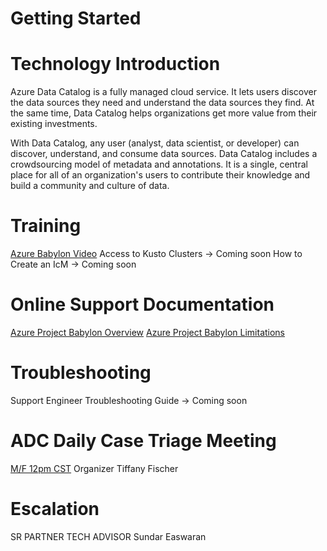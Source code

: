 # Getting Started


# **Technology Introduction**
Azure Data Catalog is a fully managed cloud service. It lets users discover the data sources they need and understand the data sources they find. At the same time, Data Catalog helps organizations get more value from their existing investments.

With Data Catalog, any user (analyst, data scientist, or developer) can discover, understand, and consume data sources. Data Catalog includes a crowdsourcing model of metadata and annotations. It is a single, central place for all of an organization's users to contribute their knowledge and build a community and culture of data.


# **Training**
[Azure Babylon Video](https://msit.microsoftstream.com/video/dd4a1df3-4a2e-4a7d-aa38-34ff99e92963)
Access to Kusto Clusters -> Coming soon
How to Create an IcM -> Coming soon

# **Online Support Documentation**
[Azure Project Babylon Overview](https://review.docs.microsoft.com/en-us/pdfs/overview?branch=master)
[Azure Project Babylon Limitations](https://review.docs.microsoft.com/en-us/pdfs/product-limitations?branch=master)

# **Troubleshooting**
Support Engineer Troubleshooting Guide -> Coming soon

# **ADC Daily Case Triage Meeting**
[M/F 12pm CST](https://teams.microsoft.com/l/meetup-join/19%3ameeting_YzVkMDUwZmItM2I0MC00MDBhLWI4ODYtNmM1MWNhYWI4YWQz%40thread.v2/0?context=%7b%22Tid%22%3a%2272f988bf-86f1-41af-91ab-2d7cd011db47%22%2c%22Oid%22%3a%22360e5ec4-f6ed-4352-8919-83bdca7326d2%22%7d) Organizer Tiffany Fischer

# **Escalation**
SR PARTNER TECH ADVISOR Sundar Easwaran


